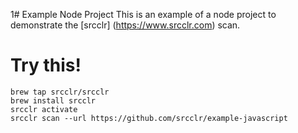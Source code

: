1# Example Node Project
This is an example of a node project to demonstrate the [srcclr] (https://www.srcclr.com) scan.

# Try this!

```
brew tap srcclr/srcclr
brew install srcclr
srcclr activate
srcclr scan --url https://github.com/srcclr/example-javascript
```
